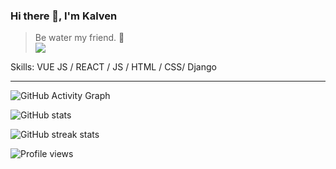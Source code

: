 ### Hi there 👋, I'm Kalven
> Be water my friend. 👊  
![](https://c.tenor.com/wtFkA-UiAN4AAAAC/vaporwave.gif)


Skills: VUE JS / REACT / JS / HTML / CSS/ Django

------------------------------------------------------------------------------------------------------------------------------------------------

![GitHub Activity Graph](https://activity-graph.herokuapp.com/graph?username=KalvenDebig)  

![GitHub stats](https://github-readme-stats.vercel.app/api?username=KalvenDebig&show_icons=true&count_private=true)  

![GitHub streak stats](https://github-readme-streak-stats.herokuapp.com/?user=KalvenDebig)  

![Profile views](https://gpvc.arturio.dev/KalvenDebig)  



